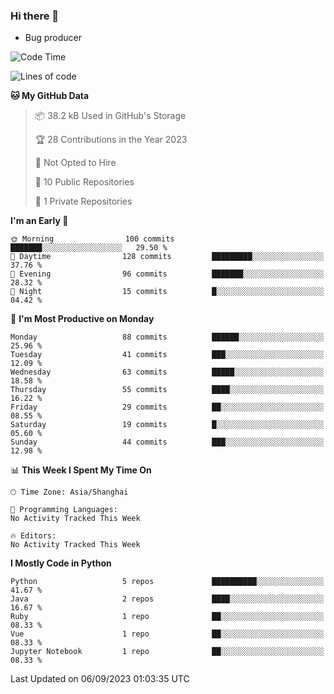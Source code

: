 ### Hi there 👋
* Bug producer
<!--START_SECTION:waka-->
![Code Time](http://img.shields.io/badge/Code%20Time-913%20hrs%2036%20mins-blue)

![Lines of code](https://img.shields.io/badge/From%20Hello%20World%20I%27ve%20Written-79.8%20thousand%20lines%20of%20code-blue)

**🐱 My GitHub Data** 

> 📦 38.2 kB Used in GitHub's Storage 
 > 
> 🏆 28 Contributions in the Year 2023
 > 
> 🚫 Not Opted to Hire
 > 
> 📜 10 Public Repositories 
 > 
> 🔑 1 Private Repositories 
 > 
**I'm an Early 🐤** 

```text
🌞 Morning                100 commits         ███████░░░░░░░░░░░░░░░░░░   29.50 % 
🌆 Daytime                128 commits         █████████░░░░░░░░░░░░░░░░   37.76 % 
🌃 Evening                96 commits          ███████░░░░░░░░░░░░░░░░░░   28.32 % 
🌙 Night                  15 commits          █░░░░░░░░░░░░░░░░░░░░░░░░   04.42 % 
```
📅 **I'm Most Productive on Monday** 

```text
Monday                   88 commits          ██████░░░░░░░░░░░░░░░░░░░   25.96 % 
Tuesday                  41 commits          ███░░░░░░░░░░░░░░░░░░░░░░   12.09 % 
Wednesday                63 commits          █████░░░░░░░░░░░░░░░░░░░░   18.58 % 
Thursday                 55 commits          ████░░░░░░░░░░░░░░░░░░░░░   16.22 % 
Friday                   29 commits          ██░░░░░░░░░░░░░░░░░░░░░░░   08.55 % 
Saturday                 19 commits          █░░░░░░░░░░░░░░░░░░░░░░░░   05.60 % 
Sunday                   44 commits          ███░░░░░░░░░░░░░░░░░░░░░░   12.98 % 
```


📊 **This Week I Spent My Time On** 

```text
🕑︎ Time Zone: Asia/Shanghai

💬 Programming Languages: 
No Activity Tracked This Week

🔥 Editors: 
No Activity Tracked This Week
```

**I Mostly Code in Python** 

```text
Python                   5 repos             ██████████░░░░░░░░░░░░░░░   41.67 % 
Java                     2 repos             ████░░░░░░░░░░░░░░░░░░░░░   16.67 % 
Ruby                     1 repo              ██░░░░░░░░░░░░░░░░░░░░░░░   08.33 % 
Vue                      1 repo              ██░░░░░░░░░░░░░░░░░░░░░░░   08.33 % 
Jupyter Notebook         1 repo              ██░░░░░░░░░░░░░░░░░░░░░░░   08.33 % 
```




 Last Updated on 06/09/2023 01:03:35 UTC
<!--END_SECTION:waka-->

